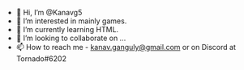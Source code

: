- 👋 Hi, I’m @Kanavg5
- 👀 I’m interested in mainly games.
- 🌱 I’m currently learning HTML.
- 💞️ I’m looking to collaborate on ...
- 📫 How to reach me - kanav.ganguly@gmail.com or on Discord at Tornado#6202

<!---
Kanavg5/Kanavg5 is a ✨ special ✨ repository because its `README.md` (this file) appears on your GitHub profile.
You can click the Preview link to take a look at your changes.
--->
